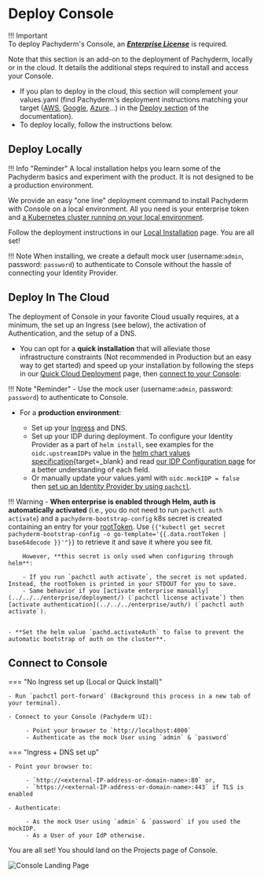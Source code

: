 # Deploy Console

!!! Important  
    To deploy Pachyderm's Console,
    an [***Enterprise License***](../../../enterprise/) is required. 


Note that this section is an add-on to the deployment of Pachyderm, locally or in the cloud. 
It details the additional steps required to install and access your Console.

- If you plan to deploy in the cloud, this section will complement your values.yaml (find Pachyderm's deployment instructions matching your target ([AWS](../aws-deploy-pachyderm/), [Google](../google_cloud_platform/), [Azure](../azure/)...) in the [Deploy section](../) of the documentation).
- To deploy locally, follow the instructions below.

## Deploy Locally

!!! Info "Reminder"
      A local installation helps you learn
      some of the Pachyderm basics and experiment with the product. It is not designed to be a production environment.

We provide an easy "one line" deployment command to install Pachyderm with Console on a local environment. All you need is your enterprise token and [a Kubernetes cluster running on your local environment](../../../getting_started/local_installation/#prerequisites).

Follow the deployment instructions in our [Local Installation](../../../getting_started/local_installation/#deploy-pachyderm-latest-community-edition-option-deploy-pachyderm-with-console-andor-jupyterlab-mount-extension) page.
You are all set!

!!! Note
    When installing, we create a default mock user (username:`admin`, password: `password`) to authenticate to Console without the hassle of connecting your Identity Provider.

## Deploy In The Cloud

The deployment of Console in your favorite Cloud usually requires, at a minimum, the set up an Ingress (see below), the activation of Authentication, and the setup of a DNS.

- You can opt for a **quick installation** that will alleviate those infrastructure constraints (Not recommended in Production but an easy way to get started) and speed up your installation by following the steps in our [Quick Cloud Deployment](../quickstart/) page, then [connect to your Console](#connect-to-console): 

!!! Note "Reminder"
    - Use the mock user (username:`admin`, password: `password`) to authenticate to Console.

- For a **production environment**:

    - Set up your [Ingress](../ingress/#ingress) and DNS.
    - Set up your IDP during deployment.
        To configure your Identity Provider as a part of `helm install`, see examples for the `oidc.upstreamIDPs` value in the [helm chart values specification](https://github.com/pachyderm/pachyderm/blob/42462ba37f23452a5ea764543221bf8946cebf4f/etc/helm/pachyderm/values.yaml#L461){target=_blank} and read [our IDP Configuration page](../../../enterprise/auth/authentication/idp-dex) for a better understanding of each field. 
    - Or manually update your values.yaml with `oidc.mockIDP = false` then [set up an Identity Provider by using `pachctl`](../../../enterprise/auth/authentication/idp-dex).

!!! Warning
    - **When enterprise is enabled through Helm, auth is automatically activated** (i.e., you do not need to run `pachctl auth activate`) and a `pachyderm-bootstrap-config` k8s secret is created containing an entry for your [rootToken](../../../enterprise/auth/#activate-user-access-management). Use `{{"kubectl get secret pachyderm-bootstrap-config -o go-template='{{.data.rootToken | base64decode }}'"}}` to retrieve it and save it where you see fit.
    
        However, **this secret is only used when configuring through helm**:

        - If you run `pachctl auth activate`, the secret is not updated. Instead, the rootToken is printed in your STDOUT for you to save.
        - Same behavior if you [activate enterprise manually](../../../enterprise/deployment/) (`pachctl license activate`) then [activate authentication](../../../enterprise/auth/) (`pachctl auth activate`).


    - **Set the helm value `pachd.activateAuth` to false to prevent the automatic bootstrap of auth on the cluster**.

## Connect to Console

=== "No Ingress set up (Local or Quick Install)"

    - Run `pachctl port-forward` (Background this process in a new tab of your terminal).
    
    - Connect to your Console (Pachyderm UI):

         - Point your browser to `http://localhost:4000` 
         - Authenticate as the mock User using `admin` & `password` 

=== "Ingress + DNS set up"

    - Point your browser to:

         - `http://<external-IP-address-or-domain-name>:80` or,
         - `https://<external-IP-address-or-domain-name>:443` if TLS is enabled

    - Authenticate:

         - As the mock User using `admin` & `password` if you used the mockIDP.
         - As a User of your IdP otherwise.


You are all set! 
You should land on the Projects page of Console.

![Console Landing Page](../../../getting_started/images/console_landing_page.png)

